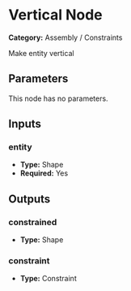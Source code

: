 
# Vertical Node

**Category:** Assembly / Constraints

Make entity vertical

## Parameters

This node has no parameters.

## Inputs


### entity
- **Type:** Shape
- **Required:** Yes



## Outputs


### constrained
- **Type:** Shape



### constraint
- **Type:** Constraint




